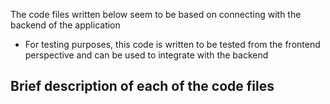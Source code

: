 The code files written below seem to be based on connecting with the backend of the application
- For testing purposes, this code is written to be tested from the frontend perspective and can be used to integrate with the backend
## Brief description of each of the code files
